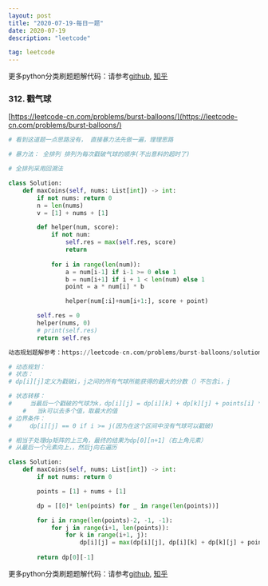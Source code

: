 ```yaml
---
layout: post
title: "2020-07-19-每日一题"
date: 2020-07-19
description: "leetcode"

tag: leetcode 
--- 
```


更多python分类刷题题解代码：请参考[github](https://github.com/lxztju/leetcode-python),   [知乎](https://zhuanlan.zhihu.com/c_1218480100364447744)

### 312. 戳气球

[https://leetcode-cn.com/problems/burst-balloons/](https://leetcode-cn.com/problems/burst-balloons/)

```python
# 看到这道题一点思路没有， 直接暴力法先做一遍，理理思路

# 暴力法： 全排列 排列为每次戳破气球的顺序(不出意料的超时了)

# 全排列采用回溯法

class Solution:
    def maxCoins(self, nums: List[int]) -> int:
        if not nums: return 0
        n = len(nums)
        v = [1] + nums + [1]

        def helper(num, score):
            if not num:
                self.res = max(self.res, score)
                return 
            
            for i in range(len(num)):
                a = num[i-1] if i-1 >= 0 else 1
                b = num[i+1] if i + 1 < len(num) else 1
                point = a * num[i] * b

                helper(num[:i]+num[i+1:], score + point)

        self.res = 0
        helper(nums, 0)
        # print(self.res)
        return self.res
```


```python
动态规划题解参考：https://leetcode-cn.com/problems/burst-balloons/solution/dong-tai-gui-hua-tao-lu-jie-jue-chuo-qi-qiu-wen-ti/

# 动态规划：
# 状态：
# dp[i][j]定义为戳破i，j之间的所有气球所能获得的最大的分数（）不包含i，j

# 状态转移：
#     当最后一个戳破的气球为k，dp[i][j] = dp[i][k] + dp[k][j] + points[i] * points[k] * points[j]
    #   当k可以去多个值，取最大的值
# 边界条件：
#     dp[i][j] == 0 if i >= j(因为在这个区间中没有气球可以戳破)

# 相当于处理dp矩阵的上三角，最终的结果为dp[0][n+1]（右上角元素）
# 从最后一个元素向上，，然后j向右遍历

class Solution:
    def maxCoins(self, nums: List[int]) -> int:
        if not nums: return 0

        points = [1] + nums + [1]

        dp = [[0]* len(points) for _ in range(len(points))]

        for i in range(len(points)-2, -1, -1):
            for j in range(i+1, len(points)):
                for k in range(i+1, j):
                    dp[i][j] = max(dp[i][j], dp[i][k] + dp[k][j] + points[i] * points[k] * points[j])
        
        return dp[0][-1]
```

更多python分类刷题题解代码：请参考[github](https://github.com/lxztju/leetcode-python),   [知乎](https://zhuanlan.zhihu.com/c_1218480100364447744)
